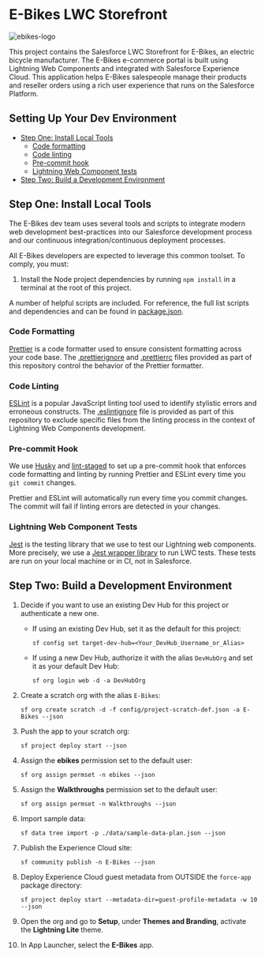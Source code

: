 # E-Bikes LWC Storefront

![ebikes-logo](ebikes-logo.png)

This project contains the Salesforce LWC Storefront for E-Bikes, an electric bicycle manufacturer. The E-Bikes e-commerce portal is built using Lightning Web Components and integrated with Salesforce Experience Cloud. This application helps E-Bikes salespeople manage their products and reseller orders using a rich user experience that runs on the Salesforce Platform.

## Setting Up Your Dev Environment

- [Step One: Install Local Tools](#step-one-install-local-tools)
    - [Code formatting](#code-formatting)
    - [Code linting](#code-linting)
    - [Pre-commit hook](#pre-commit-hook)
    - [Lightning Web Component tests](#lightning-web-component-tests)
- [Step Two: Build a Development Environment](#step-two-build-a-development-environment)

## Step One: Install Local Tools

The E-Bikes dev team uses several tools and scripts to integrate modern web development best-practices into our Salesforce development process and our continuous integration/continuous deployment processes.

All E-Bikes developers are expected to leverage this common toolset. To comply, you must:

1. Install the Node project dependencies by running `npm install` in a terminal at the root of this project.

A number of helpful scripts are included. For reference, the full list scripts and dependencies and can be found in [package.json](./package.json).

### Code Formatting

[Prettier](https://prettier.io/) is a code formatter used to ensure consistent formatting across your code base. The [.prettierignore](/.prettierignore) and [.prettierrc](/.prettierrc) files provided as part of this repository control the behavior of the Prettier formatter.

### Code Linting

[ESLint](https://eslint.org/) is a popular JavaScript linting tool used to identify stylistic errors and erroneous constructs. The [.eslintignore](/.eslintignore) file is provided as part of this repository to exclude specific files from the linting process in the context of Lightning Web Components development.

### Pre-commit Hook

We use [Husky](https://github.com/typicode/husky) and [lint-staged](https://github.com/okonet/lint-staged) to set up a pre-commit hook that enforces code formatting and linting by running Prettier and ESLint every time you `git commit` changes.

Prettier and ESLint will automatically run every time you commit changes. The commit will fail if linting errors are detected in your changes.

### Lightning Web Component Tests

[Jest](https://jestjs.io/) is the testing library that we use to test our Lightning web components. More precisely, we use a [Jest wrapper library](https://github.com/salesforce/sfdx-lwc-jest) to run LWC tests. These tests are run on your local machine or in CI, not in Salesforce.

## Step Two: Build a Development Environment

1. Decide if you want to use an existing Dev Hub for this project or authenticate a new one.
    - If using an existing Dev Hub, set it as the default for this project:

        ```
        sf config set target-dev-hub=<Your_DevHub_Username_or_Alias>
        ```

    - If using a new Dev Hub, authorize it with the alias `DevHubOrg` and set it as your default Dev Hub:
        ```
        sf org login web -d -a DevHubOrg
        ```

2. Create a scratch org with the alias `E-Bikes`:

    ```
    sf org create scratch -d -f config/project-scratch-def.json -a E-Bikes --json
    ```

3. Push the app to your scratch org:

    ```
    sf project deploy start --json
    ```

4. Assign the **ebikes** permission set to the default user:

    ```
    sf org assign permset -n ebikes --json
    ```

5. Assign the **Walkthroughs** permission set to the default user:

    ```
    sf org assign permset -n Walkthroughs --json
    ```

6. Import sample data:

    ```
    sf data tree import -p ./data/sample-data-plan.json --json
    ```

7. Publish the Experience Cloud site:

    ```
    sf community publish -n E-Bikes --json
    ```

8. Deploy Experience Cloud guest metadata from OUTSIDE the `force-app` package directory:

    ```
    sf project deploy start --metadata-dir=guest-profile-metadata -w 10 --json
    ```

9. Open the org and go to **Setup**, under **Themes and Branding**, activate the **Lightning Lite** theme.

10. In App Launcher, select the **E-Bikes** app.
